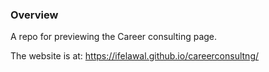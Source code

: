 ### Overview

A repo for previewing the Career consulting page.

The website is at: https://ifelawal.github.io/careerconsultng/